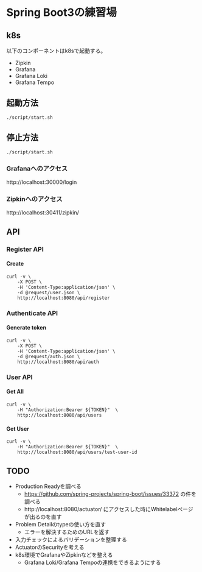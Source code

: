 # Spring Boot3の練習場

## k8s
以下のコンポーネントはk8sで起動する。

- Zipkin
- Grafana
- Grafana Loki
- Grafana Tempo

## 起動方法
```
./script/start.sh
```

## 停止方法
```
./script/start.sh
```

### Grafanaへのアクセス
http://localhost:30000/login

### Zipkinへのアクセス
http://localhost:30411/zipkin/

## API
### Register API
#### Create
```
curl -v \
    -X POST \
    -H 'Content-Type:application/json' \
    -d @request/user.json \
    http://localhost:8080/api/register
```
### Authenticate API
#### Generate token
```
curl -v \
    -X POST \
    -H 'Content-Type:application/json' \
    -d @request/auth.json \
    http://localhost:8080/api/auth
```
### User API
#### Get All
```
curl -v \
    -H "Authorization:Bearer ${TOKEN}"  \
    http://localhost:8080/api/users
```
#### Get User
```
curl -v \
    -H "Authorization:Bearer ${TOKEN}"  \
    http://localhost:8080/api/users/test-user-id
```

## TODO
- Production Readyを調べる
  - https://github.com/spring-projects/spring-boot/issues/33372 の件を調べる
  - http://localhost:8080/actuator/ にアクセスした時にWhitelabelページが出るのを直す
- Problem Detailのtypeの使い方を直す
  - エラーを解決するためのURLを返す
- 入力チェックによるバリデーションを整理する
- ActuatorのSecurityを考える
- k8s環境でGrafanaやZipkinなどを整える
  - Grafana Loki/Grafana Tempoの連携をできるようにする